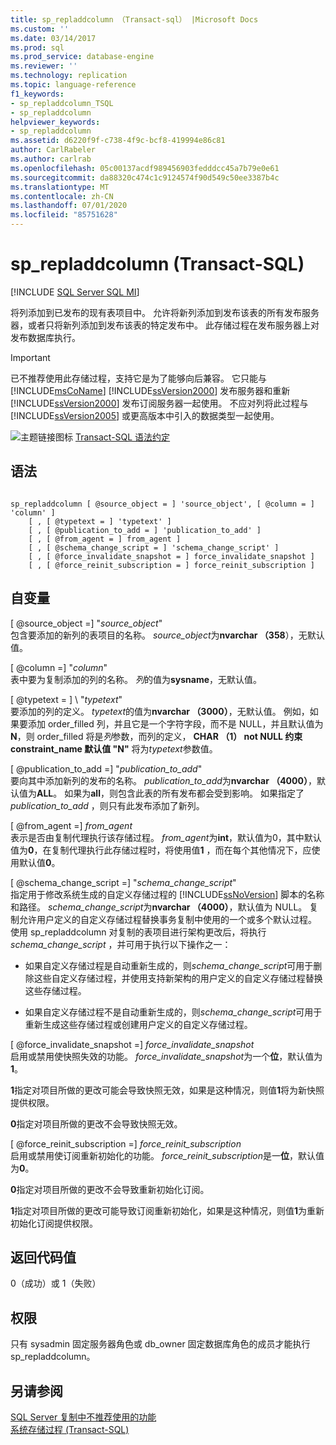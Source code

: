 ```yaml
---
title: sp_repladdcolumn （Transact-sql） |Microsoft Docs
ms.custom: ''
ms.date: 03/14/2017
ms.prod: sql
ms.prod_service: database-engine
ms.reviewer: ''
ms.technology: replication
ms.topic: language-reference
f1_keywords:
- sp_repladdcolumn_TSQL
- sp_repladdcolumn
helpviewer_keywords:
- sp_repladdcolumn
ms.assetid: d6220f9f-c738-4f9c-bcf8-419994e86c81
author: CarlRabeler
ms.author: carlrab
ms.openlocfilehash: 05c00137acdf989456903fedddcc45a7b79e0e61
ms.sourcegitcommit: da88320c474c1c9124574f90d549c50ee3387b4c
ms.translationtype: MT
ms.contentlocale: zh-CN
ms.lasthandoff: 07/01/2020
ms.locfileid: "85751628"
---
```

# <a name="sp_repladdcolumn-transact-sql"></a>sp_repladdcolumn (Transact-SQL)
[!INCLUDE [SQL Server SQL MI](../../includes/applies-to-version/sql-asdbmi.md)]

  将列添加到已发布的现有表项目中。 允许将新列添加到发布该表的所有发布服务器，或者只将新列添加到发布该表的特定发布中。 此存储过程在发布服务器上对发布数据库执行。  
  
> [!IMPORTANT]
>  已不推荐使用此存储过程，支持它是为了能够向后兼容。 它只能与 [!INCLUDE[msCoName](../../includes/msconame-md.md)] [!INCLUDE[ssVersion2000](../../includes/ssversion2000-md.md)] 发布服务器和重新 [!INCLUDE[ssVersion2000](../../includes/ssversion2000-md.md)] 发布订阅服务器一起使用。 不应对列将此过程与 [!INCLUDE[ssVersion2005](../../includes/ssversion2005-md.md)] 或更高版本中引入的数据类型一起使用。  
  
 ![主题链接图标](../../database-engine/configure-windows/media/topic-link.gif "“主题链接”图标") [Transact-SQL 语法约定](../../t-sql/language-elements/transact-sql-syntax-conventions-transact-sql.md)  
  
## <a name="syntax"></a>语法  
  
```  
  
sp_repladdcolumn [ @source_object = ] 'source_object', [ @column = ] 'column' ]  
    [ , [ @typetext = ] 'typetext' ]  
    [ , [ @publication_to_add = ] 'publication_to_add' ]  
    [ , [ @from_agent = ] from_agent ]  
    [ , [ @schema_change_script = ] 'schema_change_script' ]  
    [ , [ @force_invalidate_snapshot = ] force_invalidate_snapshot ]  
    [ , [ @force_reinit_subscription = ] force_reinit_subscription ]  
```  
  
## <a name="arguments"></a>自变量  
 [ @source_object =] "*source_object*"  
 包含要添加的新列的表项目的名称。 *source_object*为**nvarchar （358**），无默认值。  
  
 [ @column =] "*column*"  
 表中要为复制添加的列的名称。 *列*的值为**sysname**，无默认值。  
  
 [ @typetext = ] \ "*typetext*"  
 要添加的列的定义。 *typetext*的值为**nvarchar （3000）**，无默认值。 例如，如果要添加 order_filled 列，并且它是一个字符字段，而不是 NULL，并且默认值为**N**，则 order_filled 将是*列*参数，而列的定义， **CHAR （1） not NULL 约束 constraint_name 默认值 "N"** 将为*typetext*参数值。  
  
 [ @publication_to_add =] "*publication_to_add*"  
 要向其中添加新列的发布的名称。 *publication_to_add*为**nvarchar （4000）**，默认值为**ALL**。 如果为**all**，则包含此表的所有发布都会受到影响。 如果指定了*publication_to_add* ，则只有此发布添加了新列。  
  
 [ @from_agent =] *from_agent*  
 表示是否由复制代理执行该存储过程。 *from_agent*为**int**，默认值为0，其中默认值为**0**，在复制代理执行此存储过程时，将使用值**1** ，而在每个其他情况下，应使用默认值**0**。  
  
 [ @schema_change_script =] "*schema_change_script*"  
 指定用于修改系统生成的自定义存储过程的 [!INCLUDE[ssNoVersion](../../includes/ssnoversion-md.md)] 脚本的名称和路径。 *schema_change_script*为**nvarchar （4000）**，默认值为 NULL。 复制允许用户定义的自定义存储过程替换事务复制中使用的一个或多个默认过程。 使用 sp_repladdcolumn 对复制的表项目进行架构更改后，将执行*schema_change_script* ，并可用于执行以下操作之一：  
  
-   如果自定义存储过程是自动重新生成的，则*schema_change_script*可用于删除这些自定义存储过程，并使用支持新架构的用户定义的自定义存储过程替换这些存储过程。  
  
-   如果自定义存储过程不是自动重新生成的，则*schema_change_script*可用于重新生成这些存储过程或创建用户定义的自定义存储过程。  
  
 [ @force_invalidate_snapshot =] *force_invalidate_snapshot*  
 启用或禁用使快照失效的功能。 *force_invalidate_snapshot*为一个**位**，默认值为**1**。  
  
 **1**指定对项目所做的更改可能会导致快照无效，如果是这种情况，则值**1**将为新快照提供权限。  
  
 **0**指定对项目所做的更改不会导致快照无效。  
  
 [ @force_reinit_subscription =] *force_reinit_subscription*  
 启用或禁用使订阅重新初始化的功能。 *force_reinit_subscription*是一**位**，默认值为**0**。  
  
 **0**指定对项目所做的更改不会导致重新初始化订阅。  
  
 **1**指定对项目所做的更改可能导致订阅重新初始化，如果是这种情况，则值**1**为重新初始化订阅提供权限。  
  
## <a name="return-code-values"></a>返回代码值  
 0（成功）或 1（失败）  
  
## <a name="permissions"></a>权限  
 只有 sysadmin 固定服务器角色或 db_owner 固定数据库角色的成员才能执行 sp_repladdcolumn。  
  
## <a name="see-also"></a>另请参阅  
 [SQL Server 复制中不推荐使用的功能](../../relational-databases/replication/deprecated-features-in-sql-server-replication.md)   
 [系统存储过程 (Transact-SQL)](../../relational-databases/system-stored-procedures/system-stored-procedures-transact-sql.md)  
  
  
